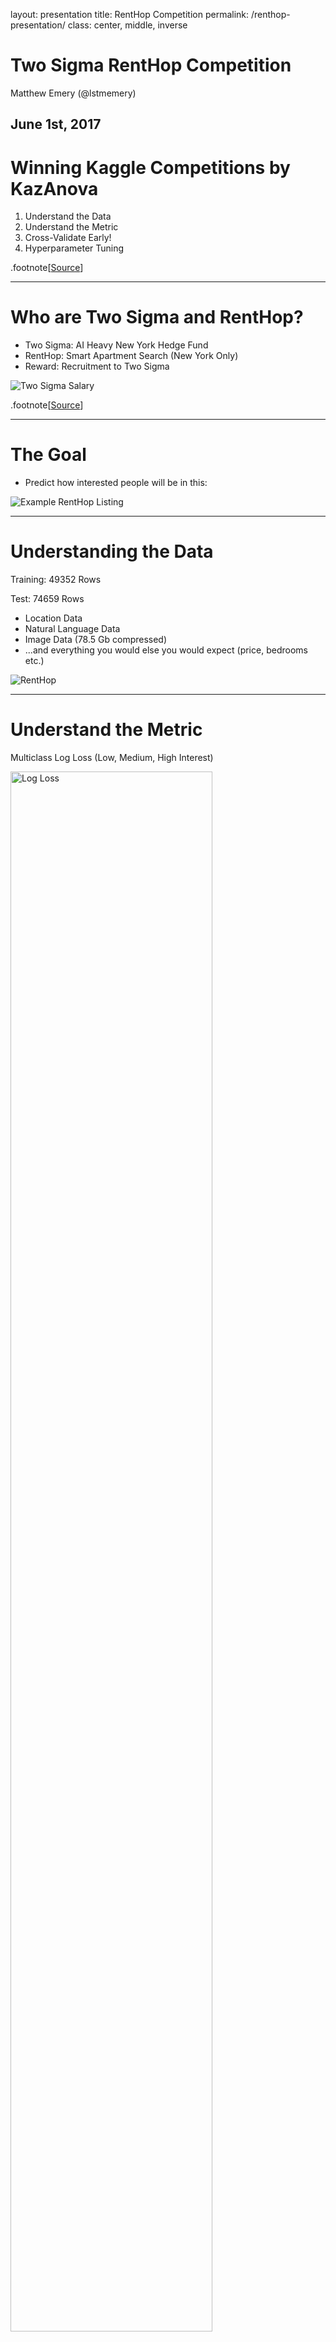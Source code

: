 layout: presentation
title: RentHop Competition
permalink: /renthop-presentation/
class: center, middle, inverse
# Two Sigma RentHop Competition

Matthew Emery (@lstmemery)

June 1st, 2017
---
# Winning Kaggle Competitions by KazAnova

1. Understand the Data
2. Understand the Metric
3. Cross-Validate Early!
4. Hyperparameter Tuning

.footnote[[Source](https://www.hackerearth.com/practice/machine-learning/advanced-techniques/winning-tips-machine-learning-competitions-kazanova-current-kaggle-3/tutorial/)]

---
# Who are Two Sigma and RentHop?

 - Two Sigma: AI Heavy New York Hedge Fund
 - RentHop: Smart Apartment Search (New York Only)
 - Reward: Recruitment to Two Sigma

![Two Sigma Salary](twosigma_salary.png)

.footnote[[Source](https://www.glassdoor.com/Salary/Two-Sigma-Salaries-E241045.htm)]

---
# The Goal

 - Predict how interested people will be in this:

![Example RentHop Listing](renthop_listing.png)

---

# Understanding the Data

Training: 49352 Rows

Test: 74659 Rows

 - Location Data
 - Natural Language Data
 - Image Data (78.5 Gb compressed)
 - ...and everything you would else you would expect (price, bedrooms etc.)

![RentHop](twosigma-renthop.png)

---
# Understand the Metric

Multiclass Log Loss (Low, Medium, High Interest)

<img src ="logloss.png" height="80%" width="80%" alt = "Log Loss">

- Note: This isn't ordinal

---
## Manager ID Count

<img src ="manager-sales-count-plot.jpeg" height="419" width="596" alt = "Manager Count Plot">

Someone just used different transformations of Manager ID Count and scored in the top 15%

.footnote[[Source](https://blog.nycdatascience.com/student-works/renthop-kaggle-competition-team-null/)]

---
## Listing ID

<img style="float: left; margin-right: 5%;" src ="listing_id.png" height="70%" width="50%" alt = "Listing ID">

 - This pattern hinted at a possible data leak...

.footnote[[Source](https://www.kaggle.com/zeroblue/visualizing-listing-id-vs-interest-level)]

---
## Data Leak

The creation time of the image folders were correlated with interest.

<img style="float: left; margin-right: 5%;"
src ="leak.png"
height="50%" width="50%"
alt = "Leak Plot">

- X-Axis: Day

- Y-Axis: Seconds

- .blue[Blue=Low]

- .green[Green=Medium]

- .red[Red=High]

.footnote[[Explanation](https://www.kaggle.com/c/two-sigma-connect-rental-listing-inquiries/discussion/32404)]

---
## Feature Engineering

A few interesting ones:
 - Grouping by categorical features and finding count/median/mean/standard
 deviation of numerical ones. (3rd Place)

 - Inferring Points of Interest from text descriptions (Supermarket, Subway, etc.) (2nd Place)

 - Leveraging duplicate data (Leads and lags on pricing) (11th Place)

 - Exclamation marks in description

 - Reverse GeoCoding New York Neighbourhoods

---
## Second Place Solution

@Faron

```
- 32 LightGBM models
- 9 Extreme Tree models (sklearn)
- 7 RF models (sklearn)
- 5 Keras models
- 3 XGBoost models
- @KazAnova's StackNet example base-level predictions
```

Best Model: LightGBM (CV: 0.50135/ Test: 0.50557)

Meta-modeled with a 2-layer neural network.

---
## An Aside on LightGBM

![LightGBM](lightgbm.png)

 - Faster than XGBoost
 - Requires more hyperparameter optimization

---
## Second Place Solution
Grid-Search Bagging

Grid Search: Check cross-validation scores for each hyperparameter
in regular intervals.
    e.g. Check maximum depth of XGBoost from 1 to 10.

Bagging (Bootstrap AGGregating): Sample the data many times, with
replacement

For each of 12 bags:
    Grid search hyperparameters
    If the new hyperparameters is better, blend it into the model
---
## StackNet

Written by Marios Michailidis (kazAnova) for his PhD
A Java-based, flexible meta-modelling network

![StackNet](stacknet_modes.png)

[Source](https://github.com/kaz-Anova/StackNet)

---
#References

[2nd Place Solution](https://www.kaggle.com/c/two-sigma-connect-rental-listing-inquiries/discussion/32148)
